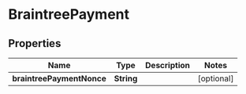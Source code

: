 

# BraintreePayment

## Properties

Name | Type | Description | Notes
------------ | ------------- | ------------- | -------------
**braintreePaymentNonce** | **String** |  |  [optional]



